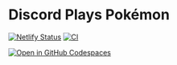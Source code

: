 # Discord Plays Pokémon

[![Netlify Status](https://api.netlify.com/api/v1/badges/74b8286f-3e2f-4b8e-87bf-d9043c307c33/deploy-status)](https://app.netlify.com/sites/discord-plays-pokemon/deploys) [![CI](https://github.com/shepherdjerred/discord-plays-pokemon/actions/workflows/ci.yml/badge.svg)](https://github.com/shepherdjerred/discord-plays-pokemon/actions/workflows/ci.yml)

[![Open in GitHub Codespaces](https://github.com/codespaces/badge.svg)](https://github.com/codespaces/new?hide_repo_select=true&ref=main&repo=625072124)
